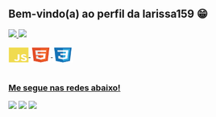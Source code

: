 ## Bem-vindo(a) ao perfil da larissa159 😁

 <div>
   <a href="https://github.com/larissa159">
   <img height="180em" src="https://github-readme-stats.vercel.app/apiusername=larissa159&show_icons=true&theme=tokyonight&include_all_commits=true&count_private=true"/>
   <img height="180em" src="https://github-readme-stats.vercel.app/api/top-langs/?username=larissa159&layout=compact&langs_count=6&theme=tokyonight"/>

</div>
<div style="display: inline_block"><br>
  <img align="center" alt="Js" height="30" width="40" src="https://raw.githubusercontent.com/devicons/devicon/master/icons/javascript/javascript-plain.svg">
  <img align="center" alt="HTML" height="30" width="40" src="https://raw.githubusercontent.com/devicons/devicon/master/icons/html5/html5-original.svg">
  <img align="center" alt="CSS" height="30" width="40" src="https://raw.githubusercontent.com/devicons/devicon/master/icons/css3/css3-original.svg">
</div>
 
 <br>
 
 
  ###  Me segue nas redes abaixo!
 
<div> 
  <a href="https://instagram.com/larissa_smaniotto" target="_blank"><img src="https://img.shields.io/badge/-Instagram-%23E4405F?style=for-the-badge&logo=instagram&logoColor=white" target="_blank"></a>
  <a href = "mailto:larissa_s.araujo@hotmail.com"><img src="https://img.shields.io/badge/-Hotmail-%23333?style=for-the-badge&logo=hotmail&logoColor=white" target="_blank"></a>
  <a href="https:" target="https://www.linkedin.com/in/larissa-smaniotto-araujo-93111023a"><img src="https://img.shields.io/badge/-LinkedIn-%230077B5?style=for-the-badge&logo=linkedin&logoColor=white" target="_blank"></a> 


</div>   
